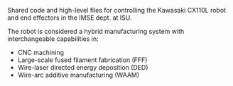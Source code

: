 Shared code and high-level files for controlling the Kawasaki CX110L robot and end effectors in the IMSE dept. at ISU.

The robot is considered a hybrid manufacturing system with interchangeable capabilities in:
 - CNC machining
 - Large-scale fused filament fabrication (FFF)
 - Wire-laser directed energy deposition (DED)
 - Wire-arc additive manufacturing (WAAM)
